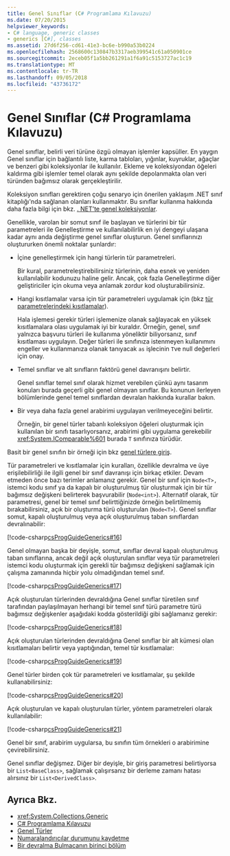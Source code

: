 ```yaml
---
title: Genel Sınıflar (C# Programlama Kılavuzu)
ms.date: 07/20/2015
helpviewer_keywords:
- C# language, generic classes
- generics [C#], classes
ms.assetid: 27d6f256-cd61-41e3-bc6e-b990a53b0224
ms.openlocfilehash: 2568600c130847b3317aeb399541c61a050901ce
ms.sourcegitcommit: 2eceb05f1a5bb261291a1f6a91c5153727ac1c19
ms.translationtype: MT
ms.contentlocale: tr-TR
ms.lasthandoff: 09/05/2018
ms.locfileid: "43736172"
---
```

# <a name="generic-classes-c-programming-guide"></a>Genel Sınıflar (C# Programlama Kılavuzu)
Genel sınıflar, belirli veri türüne özgü olmayan işlemler kapsüller. En yaygın Genel sınıflar için bağlantılı liste, karma tabloları, yığınlar, kuyruklar, ağaçlar ve benzeri gibi koleksiyonlar ile kullanılır. Ekleme ve koleksiyondan öğeleri kaldırma gibi işlemler temel olarak aynı şekilde depolanmakta olan veri türünden bağımsız olarak gerçekleştirilir.  
  
 Koleksiyon sınıfları gerektiren çoğu senaryo için önerilen yaklaşım .NET sınıf kitaplığı'nda sağlanan olanları kullanmaktır. Bu sınıflar kullanma hakkında daha fazla bilgi için bkz. [. NET'te genel koleksiyonlar](../../../standard/generics/collections.md).  
  
 Genellikle, varolan bir somut sınıf ile başlayan ve türlerini bir tür parametreleri ile Genelleştirme ve kullanılabilirlik en iyi dengeyi ulaşana kadar aynı anda değiştirme genel sınıflar oluşturun. Genel sınıflarınızı oluştururken önemli noktalar şunlardır:  
  
-   İçine genelleştirmek için hangi türlerin tür parametreleri.  
  
     Bir kural, parametreleştirebilirsiniz türlerinin, daha esnek ve yeniden kullanılabilir kodunuzu haline gelir. Ancak, çok fazla Genelleştirme diğer geliştiriciler için okuma veya anlamak zordur kod oluşturabilirsiniz.  
  
-   Hangi kısıtlamalar varsa için tür parametreleri uygulamak için (bkz [tür parametrelerindeki kısıtlamalar](../../../csharp/programming-guide/generics/constraints-on-type-parameters.md)).  
  
     Hala işlemesi gerekir türleri işlemenize olanak sağlayacak en yüksek kısıtlamalara olası uygulamak iyi bir kuraldır. Örneğin, genel, sınıf yalnızca başvuru türleri ile kullanıma yöneliktir biliyorsanız, sınıf kısıtlaması uygulayın. Değer türleri ile sınıfınıza istenmeyen kullanımını engeller ve kullanmanıza olanak tanıyacak `as` işlecinin `T`ve null değerleri için onay.  
  
-   Temel sınıflar ve alt sınıfların faktörü genel davranışını belirtir.  
  
     Genel sınıflar temel sınıf olarak hizmet verebilen çünkü aynı tasarım konuları burada geçerli gibi genel olmayan sınıflar. Bu konunun ilerleyen bölümlerinde genel temel sınıflardan devralan hakkında kurallar bakın.  
  
-   Bir veya daha fazla genel arabirimi uygulayan verilmeyeceğini belirtir.  
  
     Örneğin, bir genel türler tabanlı koleksiyon öğeleri oluşturmak için kullanılan bir sınıfı tasarlıyorsanız, arabirimi gibi uygulama gerekebilir <xref:System.IComparable%601> burada `T` sınıfınıza türüdür.  
  
 Basit bir genel sınıfın bir örneği için bkz [genel türlere giriş](../../../csharp/programming-guide/generics/introduction-to-generics.md).  
  
 Tür parametreleri ve kısıtlamalar için kuralları, özellikle devralma ve üye erişilebilirliği ile ilgili genel bir sınıf davranışı için birkaç etkiler. Devam etmeden önce bazı terimler anlamanız gerekir. Genel bir sınıf için `Node<T>,` istemci kodu sınıf ya da kapalı bir oluşturulmuş tür oluşturmak için bir tür bağımsız değişkeni belirterek başvurabilir (`Node<int>`). Alternatif olarak, tür parametresi, genel bir temel sınıf belirttiğinizde örneğin belirtilmemiş bırakabilirsiniz, açık bir oluşturma türü oluşturulan (`Node<T>`). Genel sınıflar somut, kapalı oluşturulmuş veya açık oluşturulmuş taban sınıflardan devralınabilir:  
  
 [!code-csharp[csProgGuideGenerics#16](../../../csharp/programming-guide/generics/codesnippet/CSharp/generic-classes_1.cs)]  
  
 Genel olmayan başka bir deyişle, somut, sınıflar devral kapalı oluşturulmuş taban sınıflarına, ancak değil açık oluşturulan sınıflar veya tür parametreleri istemci kodu oluşturmak için gerekli tür bağımsız değişkeni sağlamak için çalışma zamanında hiçbir yolu olmadığından temel sınıf.  
  
 [!code-csharp[csProgGuideGenerics#17](../../../csharp/programming-guide/generics/codesnippet/CSharp/generic-classes_2.cs)]  
  
 Açık oluşturulan türlerinden devraldığına Genel sınıflar türetilen sınıf tarafından paylaşılmayan herhangi bir temel sınıf türü parametre türü bağımsız değişkenler aşağıdaki kodda gösterildiği gibi sağlamanız gerekir:  
  
 [!code-csharp[csProgGuideGenerics#18](../../../csharp/programming-guide/generics/codesnippet/CSharp/generic-classes_3.cs)]  
  
 Açık oluşturulan türlerinden devraldığına Genel sınıflar bir alt kümesi olan kısıtlamaları belirtir veya yaptığından, temel tür kısıtlamalar:  
  
 [!code-csharp[csProgGuideGenerics#19](../../../csharp/programming-guide/generics/codesnippet/CSharp/generic-classes_4.cs)]  
  
 Genel türler birden çok tür parametreleri ve kısıtlamalar, şu şekilde kullanabilirsiniz:  
  
 [!code-csharp[csProgGuideGenerics#20](../../../csharp/programming-guide/generics/codesnippet/CSharp/generic-classes_5.cs)]  
  
 Açık oluşturulan ve kapalı oluşturulan türler, yöntem parametreleri olarak kullanılabilir:  
  
 [!code-csharp[csProgGuideGenerics#21](../../../csharp/programming-guide/generics/codesnippet/CSharp/generic-classes_6.cs)]  
  
 Genel bir sınıf, arabirim uygularsa, bu sınıfın tüm örnekleri o arabirimine çevirebilirsiniz.  
  
 Genel sınıflar değişmez. Diğer bir deyişle, bir giriş parametresi belirtiyorsa bir `List<BaseClass>`, sağlamak çalışırsanız bir derleme zamanı hatası alırsınız bir `List<DerivedClass>`.  
  
## <a name="see-also"></a>Ayrıca Bkz.

- <xref:System.Collections.Generic>  
- [C# Programlama Kılavuzu](../../../csharp/programming-guide/index.md)  
- [Genel Türler](../../../csharp/programming-guide/generics/index.md)  
- [Numaralandırıcılar durumunu kaydetme](https://blogs.msdn.microsoft.com/wesdyer/2006/01/13/saving-the-state-of-enumerators/)  
- [Bir devralma Bulmacanın birinci bölüm](https://blogs.msdn.microsoft.com/ericlippert/2007/07/27/an-inheritance-puzzle-part-one/)
